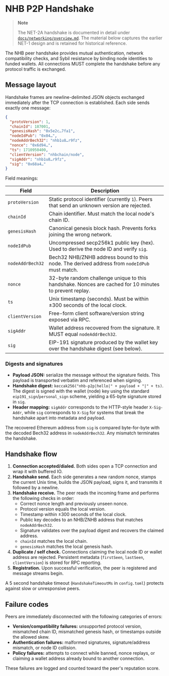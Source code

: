 # NHB P2P Handshake

> **Note**
>
> The NET-2A handshake is documented in detail under
> [`docs/networking/overview.md`](../networking/overview.md). The material below
> captures the earlier NET-1 design and is retained for historical reference.

The NHB peer handshake provides mutual authentication, network compatibility
checks, and Sybil resistance by binding node identities to funded wallets. All
connections MUST complete the handshake before any protocol traffic is
exchanged.

## Message layout

Handshake frames are newline-delimited JSON objects exchanged immediately after
the TCP connection is established. Each side sends exactly one message:

```json
{
  "protoVersion": 1,
  "chainId": 187001,
  "genesisHash": "0x5e2c…7fa1",
  "nodeIdPub": "0x04…",
  "nodeAddrBech32": "nhb1u8…r9fz",
  "nonce": "0x6d94…",
  "ts": 1710950400,
  "clientVersion": "nhbchain/node",
  "sigAddr": "nhb1u8…r9fz",
  "sig": "0x68a4…"
}
```

Field meanings:

| Field | Description |
| --- | --- |
| `protoVersion` | Static protocol identifier (currently `1`). Peers that send an unknown version are rejected. |
| `chainId` | Chain identifier. Must match the local node's chain ID. |
| `genesisHash` | Canonical genesis block hash. Prevents forks joining the wrong network. |
| `nodeIdPub` | Uncompressed secp256k1 public key (hex). Used to derive the node ID and verify `sig`. |
| `nodeAddrBech32` | Bech32 NHB/ZNHB address bound to this node. The derived address from `nodeIdPub` must match. |
| `nonce` | 32-byte random challenge unique to this handshake. Nonces are cached for 10 minutes to prevent replay. |
| `ts` | Unix timestamp (seconds). Must be within ±300 seconds of the local clock. |
| `clientVersion` | Free-form client software/version string exposed via RPC. |
| `sigAddr` | Wallet address recovered from the signature. It MUST equal `nodeAddrBech32`. |
| `sig` | EIP-191 signature produced by the wallet key over the handshake digest (see below). |

### Digests and signatures

* **Payload JSON:** serialize the message without the signature fields. This
  payload is transported verbatim and referenced when signing.
* **Handshake digest:** `keccak256("nhb-p2p|hello|" + payload + "|" + ts)`. The
  digest is signed with the wallet (node) key using the standard
  `eip191_sign`/`personal_sign` scheme, yielding a 65-byte signature stored in
  `sig`.
* **Header mapping:** `sigAddr` corresponds to the HTTP-style header
  `X-Sig-Addr`, while `sig` corresponds to `X-Sig` for systems that break the
  handshake apart into metadata and payload.

The recovered Ethereum address from `sig` is compared byte-for-byte with the
decoded Bech32 address in `nodeAddrBech32`. Any mismatch terminates the
handshake.

## Handshake flow

1. **Connection accepted/dialed.** Both sides open a TCP connection and wrap it
   with buffered IO.
2. **Handshake send.** Each side generates a new random nonce, stamps the
   current Unix time, builds the JSON payload, signs it, and transmits it
   followed by a newline.
3. **Handshake receive.** The peer reads the incoming frame and performs the
   following checks in order:
   * Correct nonce length and previously unseen nonce.
   * Protocol version equals the local version.
   * Timestamp within ±300 seconds of the local clock.
   * Public key decodes to an NHB/ZNHB address that matches `nodeAddrBech32`.
   * Signature validates over the payload digest and recovers the claimed
     address.
   * `chainId` matches the local chain.
   * `genesisHash` matches the local genesis hash.
4. **Duplicate / self check.** Connections claiming the local node ID or wallet
   address are rejected. Persistent metadata (`firstSeen`, `lastSeen`,
   `clientVersion`) is stored for RPC reporting.
5. **Registration.** Upon successful verification, the peer is registered and
   message streams begin.

A 5 second handshake timeout (`HandshakeTimeoutMs` in `config.toml`) protects
against slow or unresponsive peers.

## Failure codes

Peers are immediately disconnected with the following categories of errors:

* **Version/compatibility failures:** unsupported protocol version, mismatched
  chain ID, mismatched genesis hash, or timestamps outside the allowed skew.
* **Authentication failures:** malformed signatures, signature/address mismatch,
  or node ID collision.
* **Policy failures:** attempts to connect while banned, nonce replays, or
  claiming a wallet address already bound to another connection.

These failures are logged and counted toward the peer's reputation score.
